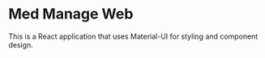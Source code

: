 # Med Manage Web

This is a React application that uses Material-UI for styling and component design.
